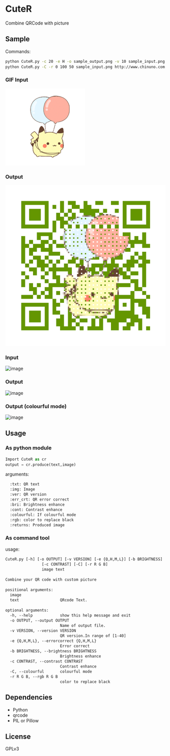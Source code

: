 # CuteR
Combine QRCode with picture

## Sample

Commands:

```bash
python CuteR.py -c 20 -e H -o sample_output.png -v 10 sample_input.png http://www.chinuno.com
python CuteR.py -C -r 0 100 50 sample_input.png http://www.chinuno.com #colourful mode
```
### GIF Input

![image](/d.gif)

### Output

![image](/qr.gif)
### Input

![image](https://github.com/chinuno-usami/CuteR/raw/master/sample_input.png)

### Output

![image](https://github.com/chinuno-usami/CuteR/raw/master/sample_output.png)

### Output (colourful mode)

![image](https://github.com/chinuno-usami/CuteR/raw/master/sample_output_colourful.png)

## Usage

### As python module

```python
Import CuteR as cr
output = cr.produce(text,image)
```

arguments:

      :txt: QR text
      :img: Image
      :ver: QR version
      :err_crt: QR error correct
      :bri: Brightness enhance
      :cont: Contrast enhance
      :colourful: If colourful mode
      :rgb: color to replace black
      :returns: Produced image

### As command tool

usage:
```
CuteR.py [-h] [-o OUTPUT] [-v VERSION] [-e {Q,H,M,L}] [-b BRIGHTNESS]
                [-c CONTRAST] [-C] [-r R G B]
                image text

Combine your QR code with custom picture

positional arguments:
  image
  text                  QRcode Text.

optional arguments:
  -h, --help            show this help message and exit
  -o OUTPUT, --output OUTPUT
                        Name of output file.
  -v VERSION, --version VERSION
                        QR version.In range of [1-40]
  -e {Q,H,M,L}, --errorcorrect {Q,H,M,L}
                        Error correct
  -b BRIGHTNESS, --brightness BRIGHTNESS
                        Brightness enhance
  -c CONTRAST, --contrast CONTRAST
                        Contrast enhance
  -C, --colourful       colourful mode
  -r R G B, --rgb R G B
                        color to replace black
```
## Dependencies
- Python
- qrcode
- PIL or Pillow

## License
GPLv3

